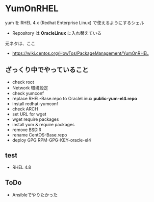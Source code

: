 # YumOnRHEL

yum を RHEL 4.x (Redhat Enterprise Linux) で使えるようにするシェル

* Repository は **OracleLinux** に入れ替えている

元ネタは、ここ

* https://wiki.centos.org/HowTos/PackageManagement/YumOnRHEL

## ざっくり中でやっていること

* check root
* Network 環境設定
* check yumconf
* replace RHEL-Base.repo to OracleLinux **public-yum-el4.repo**
* install redhat-yumconf
* check ARCH
* set URL for wget
* wget require packages
* install yum & require packages
* remove BSDIR
* rename CentOS-Base.repo
* deploy GPG RPM-GPG-KEY-oracle-el4

## test 

* RHEL 4.8

## ToDo

* Ansibleでやりたかった



